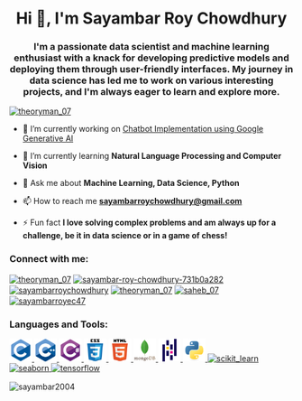 <h1 align="center">Hi 👋, I'm Sayambar Roy Chowdhury</h1>
<h3 align="center">I'm a passionate data scientist and machine learning enthusiast with a knack for developing predictive models and deploying them through user-friendly interfaces. My journey in data science has led me to work on various interesting projects, and I'm always eager to learn and explore more.</h3>

<p align="left"> <a href="https://twitter.com/theoryman_07" target="blank"><img src="https://img.shields.io/twitter/follow/theoryman_07?logo=twitter&style=for-the-badge" alt="theoryman_07" /></a> </p>

- 🔭 I’m currently working on [Chatbot Implementation using Google Generative AI](https://github.com/Sayambar2004/test)

- 🌱 I’m currently learning **Natural Language Processing and Computer Vision**

- 💬 Ask me about **Machine Learning, Data Science, Python**

- 📫 How to reach me **sayambarroychowdhury@gmail.com**

- ⚡ Fun fact **I love solving complex problems and am always up for a challenge, be it in data science or in a game of chess!**

<h3 align="left">Connect with me:</h3>
<p align="left">
<a href="https://twitter.com/theoryman_07" target="blank"><img align="center" src="https://raw.githubusercontent.com/rahuldkjain/github-profile-readme-generator/master/src/images/icons/Social/twitter.svg" alt="theoryman_07" height="30" width="40" /></a>
<a href="https://linkedin.com/in/sayambar-roy-chowdhury-731b0a282" target="blank"><img align="center" src="https://raw.githubusercontent.com/rahuldkjain/github-profile-readme-generator/master/src/images/icons/Social/linked-in-alt.svg" alt="sayambar-roy-chowdhury-731b0a282" height="30" width="40" /></a>
<a href="https://kaggle.com/sayambarroychowdhury" target="blank"><img align="center" src="https://raw.githubusercontent.com/rahuldkjain/github-profile-readme-generator/master/src/images/icons/Social/kaggle.svg" alt="sayambarroychowdhury" height="30" width="40" /></a>
<a href="https://instagram.com/theoryman_07" target="blank"><img align="center" src="https://raw.githubusercontent.com/rahuldkjain/github-profile-readme-generator/master/src/images/icons/Social/instagram.svg" alt="theoryman_07" height="30" width="40" /></a>
<a href="https://www.leetcode.com/saheb_07" target="blank"><img align="center" src="https://raw.githubusercontent.com/rahuldkjain/github-profile-readme-generator/master/src/images/icons/Social/leet-code.svg" alt="saheb_07" height="30" width="40" /></a>
<a href="https://auth.geeksforgeeks.org/user/sayambarroyec47" target="blank"><img align="center" src="https://raw.githubusercontent.com/rahuldkjain/github-profile-readme-generator/master/src/images/icons/Social/geeks-for-geeks.svg" alt="sayambarroyec47" height="30" width="40" /></a>
</p>

<h3 align="left">Languages and Tools:</h3>
<p align="left"> <a href="https://www.cprogramming.com/" target="_blank" rel="noreferrer"> <img src="https://raw.githubusercontent.com/devicons/devicon/master/icons/c/c-original.svg" alt="c" width="40" height="40"/> </a> <a href="https://www.w3schools.com/cpp/" target="_blank" rel="noreferrer"> <img src="https://raw.githubusercontent.com/devicons/devicon/master/icons/cplusplus/cplusplus-original.svg" alt="cplusplus" width="40" height="40"/> </a> <a href="https://www.w3schools.com/cs/" target="_blank" rel="noreferrer"> <img src="https://raw.githubusercontent.com/devicons/devicon/master/icons/csharp/csharp-original.svg" alt="csharp" width="40" height="40"/> </a> <a href="https://www.w3schools.com/css/" target="_blank" rel="noreferrer"> <img src="https://raw.githubusercontent.com/devicons/devicon/master/icons/css3/css3-original-wordmark.svg" alt="css3" width="40" height="40"/> </a> <a href="https://www.w3.org/html/" target="_blank" rel="noreferrer"> <img src="https://raw.githubusercontent.com/devicons/devicon/master/icons/html5/html5-original-wordmark.svg" alt="html5" width="40" height="40"/> </a> <a href="https://www.mongodb.com/" target="_blank" rel="noreferrer"> <img src="https://raw.githubusercontent.com/devicons/devicon/master/icons/mongodb/mongodb-original-wordmark.svg" alt="mongodb" width="40" height="40"/> </a> <a href="https://pandas.pydata.org/" target="_blank" rel="noreferrer"> <img src="https://raw.githubusercontent.com/devicons/devicon/2ae2a900d2f041da66e950e4d48052658d850630/icons/pandas/pandas-original.svg" alt="pandas" width="40" height="40"/> </a> <a href="https://www.python.org" target="_blank" rel="noreferrer"> <img src="https://raw.githubusercontent.com/devicons/devicon/master/icons/python/python-original.svg" alt="python" width="40" height="40"/> </a> <a href="https://scikit-learn.org/" target="_blank" rel="noreferrer"> <img src="https://upload.wikimedia.org/wikipedia/commons/0/05/Scikit_learn_logo_small.svg" alt="scikit_learn" width="40" height="40"/> </a> <a href="https://seaborn.pydata.org/" target="_blank" rel="noreferrer"> <img src="https://seaborn.pydata.org/_images/logo-mark-lightbg.svg" alt="seaborn" width="40" height="40"/> </a> <a href="https://www.tensorflow.org" target="_blank" rel="noreferrer"> <img src="https://www.vectorlogo.zone/logos/tensorflow/tensorflow-icon.svg" alt="tensorflow" width="40" height="40"/> </a> </p>

<p><img align="center" src="https://github-readme-stats.vercel.app/api/top-langs?username=sayambar2004&show_icons=true&locale=en&layout=compact" alt="sayambar2004" /></p>
